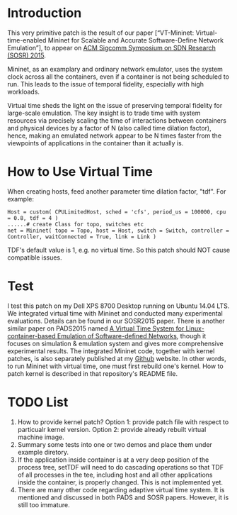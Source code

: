 Introduction
============
This very primitive patch is the result of our paper [“VT-Mininet: Virtual-time-enabled Mininet for Scalable and Accurate Software-Define Network Emulation”], to appear on [ACM Sigcomm Symposium on SDN Research (SOSR) 2015](http://opennetsummit.org/conference/sosr/).

Mininet, as an examplary and ordinary network emulator, uses the system clock across all the containers, even if a container is not being scheduled to run. This leads to the issue of temporal fidelity, especially with high workloads.

Virtual time sheds the light on the issue of preserving temporal fidelity for large-scale emulation. The key insight is to trade time with system resources via precisely scaling the time of interactions between containers and physical devices by a factor of N (also called time dilation factor), hence, making an emulated network appear to be N times faster from the viewpoints of applications in the container than it actually is.

How to Use Virtual Time
=======================
When creating hosts, feed another parameter time dilation factor, "tdf". For example:
```
Host = custom( CPULimitedHost, sched = 'cfs', period_us = 100000, cpu = 0.8, tdf = 4 )
......# create Class for topo, switches etc
net = Mininet( topo = Topo, host = Host, switch = Switch, controller = Controller, waitConnected = True, link = Link )
```
TDF's default value is 1, e.g. no virtual time. So this patch should NOT cause compatible issues.


Test
====
I test this patch on my Dell XPS 8700 Desktop running on Ubuntu 14.04 LTS. We integrated virtual time with Mininet and conducted many experimental evaluations. Details can be found in our SOSR2015 paper. There is another similar paper on PADS2015 named [A Virtual Time System for Linux-container-based Emulation of Software-defined Networks](http://www.acm-sigsim-pads.org), though it focuses on simulation & emulation system and gives more comprehensive experimental results.
The integrated Mininet code, together with kernel patches, is also separately published at my [Github](https://github.com/littlepretty/VirtualTimeForMininet) website. In other words, to run Mininet with virtual time, one must first rebuild one's kernel. How to patch kernel is described in that repository's README file.

TODO List
=========
1. How to provide kernel patch? Option 1: provide patch file with respect to particualr kernel version. Option 2: provide already rebuilt virtual machine  image.
2. Summary some tests into one or two demos and place them under example diretory.
3. If the application inside container is at a very deep position of the process tree, setTDF will need to do cascading operations so that TDF of all processes in the tee, including host and all other applications inside the container, is properly changed. This is not implemented yet.
4. There are many other code regarding adaptive virtual time system. It is mentioned and discussed in both PADS and SOSR papers. However, it is still too immature.

